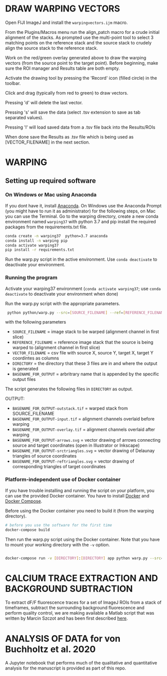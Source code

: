 
# DRAW WARPING VECTORS

Open FIJI ImageJ and install the `warpingvectors.ijm` macro.

From the Plugins/Macros menu run the align_patch macro for a crude initial alignment of the stacks. As prompted use the multi-point tool to select 3 matching points on the reference stack and the source stack to crudely align the source stack to the reference stack.

Work on the red/green overlay generated above to draw the warping vectors (from the source point to the target point).
Before beginning, make sure the ROI manager and Results table are both empty.

Activate the drawing tool by pressing the 'Record' icon (filled circle) in the toolbar.

Click and drag (typically from red to green) to draw vectors.

Pressing 'd' will delete the last vector.

Pressing 's' will save the data (select .tsv extension to save as tab separated values).

Pressing 'l' will load saved data from a .tsv file back into the Results/ROIs

When done save the Results as .tsv file which is being used as 
[VECTOR_FILENAME] in the next section.



# WARPING

## Setting up required software

### On Windows or Mac using Anaconda

If you dont have it, install [Anaconda](https://docs.anaconda.com/anaconda/install/windows/).
On Windows use the  Anaconda Prompt (you might have to run it as administrator) for the following steps, on Mac you can use the Terminal.
 Go to the warping directory, create a new conda environment named `warping37` with python 3.7 and pip install the required packages from the requirements.txt file.

```bash
conda create -n warping37  python=3.7 anaconda
conda install -n warping pip
conda activate warping37
pip install -r requirements.txt
```

Run the warp.py script in the active environment. Use `conda deactivate` to deactivate your environment.


### Running the program

Activate your warping37 environment (`conda activate warping37`; use `conda deactivate` to deactivate your environment when done)

Run the warp.py script with the appropriate parameters.

```bash
 python python/warp.py --src=[SOURCE_FILENAME] --ref=[REFERENCE_FILENAME] --out=[BASENAME_FOR_OUTPUT] --vec=[VECTOR_FILENAME] --dir=[DIRECTORY]
```
  
with the following parameters
  

- `SOURCE_FILENAME` = image stack to be warped (alignment channel in first slice)
- `REFERENCE_FILENAME` = reference image stack that the source is being warped to (alignment channel in first slice)
- `VECTOR_FILENAME` = csv file with source X, source Y, target X, target Y coordintes as columns
- `DIRECTORY` = the directory that these 3 files are in and where the output is generated
- `BASENAME_FOR_OUTPUT` = arbritrary name that is appended by the specific output files

The script generates the following files in `DIRECTORY` as output.

OUTPUT:

- `BASENAME_FOR_OUTPUT-outstack.tif` = warped stack from SOURCE_FILENAME
- `BASENAME_FOR_OUTPUT-input.tif` = alignment channels overlaid before warping
- `BASENAME_FOR_OUTPUT-overlay.tif` = alignment channels overlaid after warping
- `BASENAME_FOR_OUTPUT-arrows.svg` = vector drawing of arrows connecting source and target coordinates (open in Illustrator or Inkscape)
- `BASENAME_FOR_OUTPUT-srctriangles.svg` = vector drawing of Delaunay triangles of source coordinates
- `BASENAME_FOR_OUTPUT-reftriangles.svg` = vector drawing of corresponding triangles of target coordinates


### Platform-independent use of Docker container


If you have trouble installing and running the script on your platform, you can use the provided Docker container. You have to install [Docker](https://docs.docker.com/install/) and
[Docker Compose](https://docs.docker.com/compose/install/).  

Before using the Docker container you need to build it (from the warping directory).

```bash
# before you use the software for the first time
docker-compose build
```

Then run the warp.py script using the Docker container. Note that you have to mount your working directory with the `-v` option.

```bash

docker-compose run -v [DIRECTORY]:[DIRECTORY] app python warp.py --src=[SOURCE_FILENAME] --ref=[REFERENCE_FILENAME] --out=[BASENAME_FOR_OUTPUT] --vec=[VECTOR_FILENAME] --dir=[DIRECTORY]
```

# CALCIUM TRACE EXTRACTION AND BACKGROUND SUBTRACTION

To extract dF/F fluorescence traces for a set of ImageJ ROIs from a stack of timeframes, subtract the surrounding background fluorescence and perform quality control, we are making available a Matlab script that was written by Marcin Szczot and has been first described [here](https://www.ncbi.nlm.nih.gov/pmc/articles/PMC6875774/).

# ANALYSIS OF DATA for von Buchholtz et al. 2020

A Jupyter notebook that performs much of the qualitative and quantitative analysis for the manuscript 
is provided as part of this repo.
